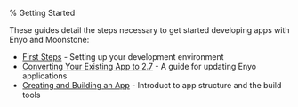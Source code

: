 % Getting Started

These guides detail the steps necessary to get started developing apps with Enyo and Moonstone:

* [First Steps](first-steps.html) - Setting up your development environment
* [Converting Your Existing App to 2.7](conversion-to-2.7.html) - A guide for updating Enyo applications
* [Creating and Building an App](creating-and-building-an-app.html) - Introduct to app structure and the build tools

